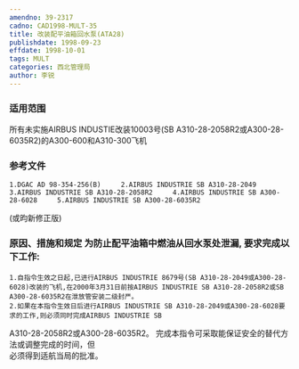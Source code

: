 ```yaml
---
amendno: 39-2317  
cadno: CAD1998-MULT-35  
title: 改装配平油箱回水泵(ATA28)  
publishdate: 1998-09-23  
effdate: 1998-10-01  
tags: MULT  
categories: 西北管理局  
author: 李锐  
---
```

  
### 适用范围  
所有未实施AIRBUS INDUSTIE改装10003号(SB A310-28-2058R2或A300-28-6035R2)的A300-600和A310-300飞机  
  
<!--more-->  
### 参考文件  
    1.DGAC AD 98-354-256(B)     2.AIRBUS INDUSTRIE SB A310-28-2049     3.AIRBUS INDUSTRIE SB A310-28-2058R2     4.AIRBUS INDUSTRIE SB A300-28-6028     5.AIRBUS INDUSTRIE SB A300-28-6035R2  
(或昀新修正版)  
  
### 原因、措施和规定 为防止配平油箱中燃油从回水泵处泄漏, 要求完成以下工作:  
    1.自指令生效之日起,已进行AIRBUS INDUSTRIE 8679号(SB A310-28-2049或A300-28-6028)改装的飞机,在2000年3月31日前按AIRBUS INDUSTRIE SB A310-28-2058R2或SB A300-28-6035R2在泄放管安装二级封严。  
    2.如果在本指令生效日后进行AIRBUS INDUSTRIE SB A310-28-2049或A300-28-6028要求的工作,则必须同时完成AIRBUS INDUSTRIE SB  
  
      
A310-28-2058R2或A300-28-6035R2。    完成本指令可采取能保证安全的替代方法或调整完成的时间，但  
必须得到适航当局的批准。  

